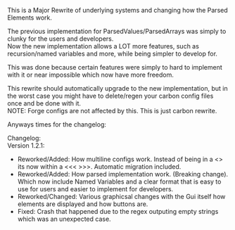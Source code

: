 This is a Major Rewrite of underlying systems and changing how the Parsed Elements work.   

The previous implementation for ParsedValues/ParsedArrays was simply to clunky for the users and developers.   
Now the new implementation allows a LOT more features, such as recursion/named variables and more, while being simpler to develop for.   

This was done because certain features were simply to hard to implement with it or near impossible which now have more freedom.    

This rewrite should automatically upgrade to the new implementation, but in the worst case you might have to delete/regen your carbon config files once and be done with it.    
NOTE: Forge configs are not affected by this. This is just carbon rewrite.    

Anyways times for the changelog:    

Changelog:    
Version 1.2.1:    
- Reworked/Added: How multiline configs work. Instead of being in a <> its now within a <<< >>>. Automatic migration included.
- Reworked/Added: How parsed implementation work. (Breaking change). Which now include Named Variables and a clear format that is easy to use for users and easier to implement for developers.
- Reworked/Changed: Various graphicsal changes with the Gui itself how elements are displayed and how buttons are.
- Fixed: Crash that happened due to the regex outputing empty strings which was an unexpected case.